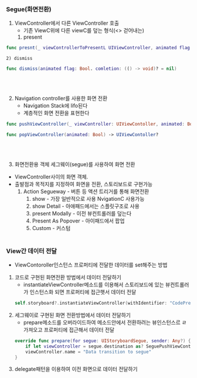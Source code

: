 ### Segue(화면전환)
1.  ViewController에서 다른 ViewController 호출
	- 기존 ViewC위에 다른 viewC를 덮는 형식(<> 걷어내는)
	1) present 
	
```swift
func presnt(_ viewControllerToPresentL UIViewController, animated flag: Bool. comletion: (() -> void)? = nil)
```
	2) dismiss

```swift
func dismiss(animated flag: Bool. comletion: (() -> void)? = nil)
```

<br><br>

2. Navigation controller를 사용한 화면 전환
	- Navigation Stack에 lifo된다
	- 계층적인 화면 전환을 표현한다
```swift
func pushViewController(_ viewController: UIViewContoller, animated: Bool)
```

```swift
func popViewController(animated: Bool) -> UIViewContoller?
```
<br><br>

3. 화면전환용 객체 세그웨이(segue)를 사용하여 화면 전환
- ViewController사이의 화면 객체.
- 출발점과 목적지를 지정하여 화면을 전환, 스토리보드로 구현가능
	1) Action Segueway - 버튼 등 액션 트리거를 통해 화면전환
		1) show - 가장 일반적으로 사용 NvigationC 사용가능
		2) show Detail - 아애패드에서는 스플릿구조로 사용
		3) present Modally - 이전 뷰컨트롤러를 덮는다
		4) Present As Popover - 아이패드에서 팝업
		5) Custom - 커스텀
<br><br>

### View간 데이터 전달
- ViewContoroller인스턴스 프로퍼티에 전달한 데이터를 set해주는 방법
1. 코드로 구현된 화면전환 방법에서 데이터 전달하기
	- instantiateViewController메소드를 이용해서 스토리보드에 있는 뷰컨트롤러가 인스턴스화 되면 프로퍼티에 접근햇서 데이터 전달
	```swift
	self.storyboard?.instantiateViewController(withIdentifier: "CodePresnentViewController") as? codePresentViewController else { return }
	``` 
2. 세그웨이로 구현된 화면 전환방법에서 데이터 전달하기
	- prepare메소드를 오버라이드하여 메소드안에서 전환하려는 뷰인스턴스르 ㄹ가져오고 프로퍼티에 접근해서 데이터 전달
	```swift
	override func prepare(for segue: UIStoryboardSegue, sender: Any?) {
		if let viewController = segue.destination as? SeguePushViewController {
		viewController.name = "Data transition to segue"
	}
	```
3. delegate패턴을 이용하여 이전 화면으로 데이터 전달하기
